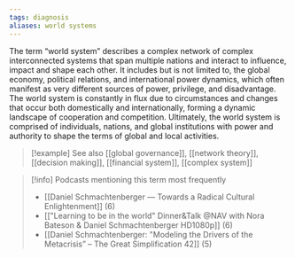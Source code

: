 ```yaml
---
tags: diagnosis
aliases: world systems
---
```


The term “world system” describes a complex network of complex interconnected systems that span multiple nations and interact to influence, impact and shape each other. It includes but is not limited to, the global economy, political relations, and international power dynamics, which often manifest as very different sources of power, privilege, and disadvantage. The world system is constantly in flux due to circumstances and changes that occur both domestically and internationally, forming a dynamic landscape of cooperation and competition. Ultimately, the world system is comprised of individuals, nations, and global institutions with power and authority to shape the terms of global and local activities.

> [!example] See also
> [[global governance]], [[network theory]], [[decision making]], [[financial system]], [[complex system]]

> [!info] Podcasts mentioning this term most frequently
> * [[Daniel Schmachtenberger –– Towards a Radical Cultural Enlightenment]] (6)
> * [["Learning to be in the world" Dinner&Talk @NAV with Nora Bateson & Daniel Schmachtenberger  HD1080p]] (6)
> * [[Daniel Schmachtenberger: "Modeling the Drivers of the Metacrisis” – The Great Simplification 42]] (5)